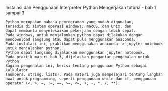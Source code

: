 Instalasi dan Penggunaan Interpreter Python
	Mengerjakan tutoria - bab 1 sampai 3
	
	Python merupakan bahasa pemrograman yang mudah digunakan, 
	tersedia di sistem operasi Windows, macOS, dan Unix, dan 
	dapat membantu menyelesaikan pekerjaan dengan lebih cepat.
	Pada windows, untuk menjalankan python dapat dilakukan dengan 
	mendownload langsung atau dapat pula menggunakan anaconda.
	Pada instalasi ini, praktikan menggunakan anaconda -> jupyter notebook 
	untuk menjalankan python.
	Python dapat langsung dijalankan menggunakan jupyter notebook.
	Pada praktik materi bab 3, dijelaskan pengantar pengenalan untuk Python. 
	Bagian pengenalan ini, berisi tentang penggunaan Python sebagai kalkulator
	(numbers, string, lists). Pada materi juga mempelajari tentang langkah 
	awal untuk programming, seperti penggunaan while dan if, penggunaan 
	operator (<, >, =, !=, ==, >=, <=, +, -, *, /, **).